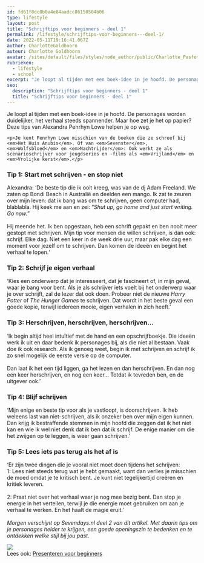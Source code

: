 ```yaml
---
id: fd61f8dc0b0a4e84aadcc86150504b06
type: lifestyle
layout: post
title: "Schrijftips voor beginners - deel 1"
permalink: /lifestyle/schrijftips-voor-beginners---deel-1/
date: 2022-05-11T19:16:41.067Z
author: CharlotteGoldhoorn
auteur: Charlotte Goldhoorn
avatar: /sites/default/files/styles/node_author/public/Charlotte_PasfotoDSC01555%20EXTRA.jpg?itok=Uh1_j08g
rubrieken:
  - lifestyle
  - school
excerpt: "Je loopt al tijden met een boek-idee in je hoofd. De personages worden duidelijker, het verhaal steeds spannender. Maar hoe zet je het op papier? Deze tips van Alexandra Penrhyn Lowe helpen je op weg.  "
seo:
  description: "Schrijftips voor beginners - deel 1"
  title: "Schrijftips voor beginners - deel 1"
---
```

Je loopt al tijden met een boek-idee in je hoofd. De personages worden duidelijker, het verhaal steeds spannender. Maar hoe zet je het op papier? Deze tips van Alexandra Penrhyn Lowe helpen je op weg.  

    <p>Je kent Penrhyn Lowe misschien van de boeken die ze schreef bij <em>Het Huis Anubis</em>. Of van <em>Sevenster</em>, <em>Wolfsbloed</em> en <em>Nachtrijder</em>: Ook werkt ze als scenarioschrijver voor jeugdseries en -films als <em>Vrijland</em> en <em>Vrolijke kerst</em>.</p>
<h3>Tip 1: Start met schrijven - en stop niet</h3>
<p>Alexandra: ‘De beste tip die ik ooit kreeg, was van de dj Adam Freeland. We zaten op Bondi Beach in Australië en deelden een mango. Ik zat te zeuren over mijn leven: dat ik bang was om te schrijven, geen computer had, blablabla. Hij keek me aan en zei: “<em>Shut up, go home and just start writing. Go now.</em>”<br><br>Hij meende het. Ik ben opgestaan, heb een schrift gepakt en ben nooit meer gestopt met schrijven. Mijn tip voor mensen die willen schrijven, is dan ook: schrijf. Elke dag. Niet een keer in de week drie uur, maar pak elke dag een moment voor jezelf om te schrijven. Dan komen de ideeën en begint het verhaal te lopen.‘</p>
<h3>Tip 2: Schrijf je eigen verhaal</h3>
<p>‘Kies een onderwerp dat je interesseert, dat je fascineert of, in mijn geval, waar je bang voor bent. Als je als schrijver iets voelt bij het onderwerp waar je over schrijft, zal de lezer dat ook doen. Probeer niet de nieuwe <em>Harry Potter</em> of <em>The Hunger Games</em> te schrijven. Dat wordt in het beste geval een goede kopie, terwijl iedereen mooie, eigen verhalen in zich heeft.’</p>
<h3>Tip 3: Herschrijven, herschrijven, herschrijven…</h3>
<p>‘Ik begin altijd heel intuïtief met de hand en een opschrijfboekje. Die ideeën werk ik uit en daar bedenk ik personages bij, als die niet al bestaan. Vaak doe ik ook research. Als ik genoeg weet, begin ik met schrijven en schrijf ik zo snel mogelijk de eerste versie op de computer.<br><br>Dan laat ik het een tijd liggen, ga het lezen en dan herschrijven. En dan nog een keer herschrijven, en nog een keer… Totdat ik tevreden ben, en de uitgever ook.’</p>
<h3>Tip 4: Blijf schrijven</h3>
<p>‘Mijn enige en beste tip voor als je vastloopt, is doorschrijven. Ik heb weleens last van niet-schrijven, als ik onzeker ben over mijn eigen kunnen. Dan krijg ik bestraffende stemmen in mijn hoofd die zeggen dat ik het niet kan en wie ik wel niet denk dat ik ben dat ik schrijf. De enige manier om die het zwijgen op te leggen, is weer gaan schrijven.’</p>
<h3>Tip 5: Lees iets pas terug als het af is</h3>
<p>‘Er zijn twee dingen die je vooral niet moet doen tijdens het schrijven:<br>1: Lees niet steeds terug wat je hebt gemaakt, want dan verlies je misschien de moed omdat je te kritisch bent. Je kunt niet tegelijkertijd creëren en kritiek leveren.<br><br>2: Praat niet over het verhaal waar je nog mee bezig bent. Dan stop je energie in het vertellen, terwijl je die energie moet gebruiken om aan je verhaal te werken. En het haalt de magie eruit.’<br><br><em>Morgen verschijnt op Sevendays.nl deel 2 van dit artikel. Met daarin tips om je personages helder te krijgen, een goede openingszin te bedenken en te ontdekken welke stijl bij jou past.</em></p>
<div class="kader">
<p><img class="kaderafbeelding" src="/sites/default/files/ff.png"><br>Lees ook: <a href="/school/presenteren-voor-beginners-deel-1">Presenteren voor beginners</a></p>
</div>
<div class="kader"> </div>
  
